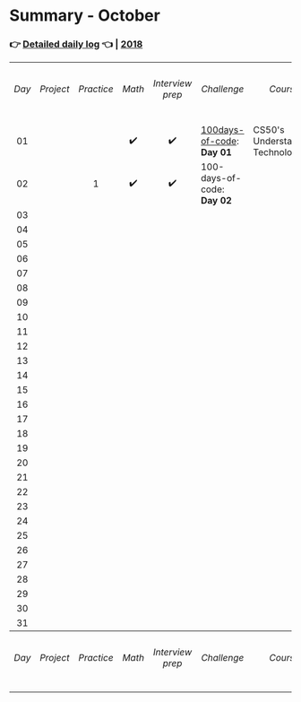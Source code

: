 # Summary - October

### 👉 [Detailed daily log](https://github.com/jpacsai/LearningPath/blob/master/Daily-log/October/Daily-log_October.md) 👈 | [2018](https://github.com/jpacsai/LearningPath/blob/master/Daily-log/README.md)

<table>
    <tr>
        <th align="center"><h6>Day</h6></th>
        <th align="center"><h6>Project</h6></th>
        <th align="center"><h6>Practice</h6></th>
        <th align="center"><h6>Math</h6></th>
        <th align="center"><h6>Interview prep</h6></th>
        <th align="center"><h6>Challenge</h6></th>
        <th align="center"><h6>Course</h6></th>
        <th align="center"><h6>Book</h6></th>
        <th align="center"><h6>Video</h6></th>
        <th align="center"><h6>Article</h6></th>
        <th align="center"><h6>Achievem.</h6></th>
    </tr>
    <tr> <!--------------- // --------------- 01 --------------- // --------------->
        <td align="center">01</td>
        <td align="left"></td><!--- Project -->
        <td align="center"></td><!--- Practice -->
        <td align="center">✔️</td><!--- Math -->
        <td align="center">✔️</td><!--- Interview prep -->
        <td align="left"><a href="https://github.com/jpacsai/100-days-of-code">100days-of-code</a>:<br><b>Day 01</b></td><!--- Challenge -->
        <td align="left">CS50's Understanding Technology</td><!--- Course -->
        <td align="left"></td><!--- Book -->
        <td align="center"></td><!--- Video -->
        <td align="center"></td><!--- Article -->
        <td align="left"></td><!--- Achievement -->
    </tr>
    <tr> <!--------------- // --------------- 02 --------------- // --------------->
        <td align="center">02</td>
        <td align="left"></td><!--- Project -->
        <td align="center">1</td><!--- Practice -->
        <td align="center">✔️</td><!--- Math -->
        <td align="center">✔️</td><!--- Interview prep -->
        <td align="left">100-days-of-code:<br><b>Day 02</b></td><!--- Challenge -->
        <td align="left"></td><!--- Course -->
        <td align="left"></td><!--- Book -->
        <td align="center"></td><!--- Video -->
        <td align="center">2</td><!--- Article -->
        <td align="left"></td><!--- Achievement -->
    </tr>
    <tr> <!--------------- // --------------- 03 --------------- // --------------->
        <td align="center">03</td>
        <td align="left"></td><!--- Project -->
        <td align="center"></td><!--- Practice -->
        <td align="center"></td><!--- Math -->
        <td align="center"></td><!--- Interview prep -->
        <td align="left"></td><!--- Challenge -->
        <td align="left"></td><!--- Course -->
        <td align="left"></td><!--- Book -->
        <td align="center"></td><!--- Video -->
        <td align="center"></td><!--- Article -->
        <td align="left"></td><!--- Achievement -->
    </tr>
    <tr> <!--------------- // --------------- 04 --------------- // --------------->
        <td align="center">04</td>
        <td align="left"></td><!--- Project -->
        <td align="center"></td><!--- Practice -->
        <td align="center"></td><!--- Math -->
        <td align="center"></td><!--- Interview prep -->
        <td align="left"></td><!--- Challenge -->
        <td align="left"></td><!--- Course -->
        <td align="left"></td><!--- Book -->
        <td align="center"></td><!--- Video -->
        <td align="center"></td><!--- Article -->
        <td align="left"></td><!--- Achievement -->
    </tr>
    <tr> <!--------------- // --------------- 05 --------------- // --------------->
        <td align="center">05</td>
        <td align="left"></td><!--- Project -->
        <td align="center"></td><!--- Practice -->
        <td align="center"></td><!--- Math -->
        <td align="center"></td><!--- Interview prep -->
        <td align="left"></td><!--- Challenge -->
        <td align="left"></td><!--- Course -->
        <td align="left"></td><!--- Book -->
        <td align="center"></td><!--- Video -->
        <td align="center"></td><!--- Article -->
        <td align="left"></td><!--- Achievement -->
    </tr>
    <tr> <!--------------- // --------------- 06 --------------- // --------------->
        <td align="center">06</td>
        <td align="left"></td><!--- Project -->
        <td align="center"></td><!--- Practice -->
        <td align="center"></td><!--- Math -->
        <td align="center"></td><!--- Interview prep -->
        <td align="left"></td><!--- Challenge -->
        <td align="left"></td><!--- Course -->
        <td align="left"></td><!--- Book -->
        <td align="center"></td><!--- Video -->
        <td align="center"></td><!--- Article -->
        <td align="left"></td><!--- Achievement -->
    </tr>
    <tr> <!--------------- // --------------- 07 --------------- // --------------->
        <td align="center">07</td>
        <td align="left"></td><!--- Project -->
        <td align="center"></td><!--- Practice -->
        <td align="center"></td><!--- Math -->
        <td align="center"></td><!--- Interview prep -->
        <td align="left"></td><!--- Challenge -->
        <td align="left"></td><!--- Course -->
        <td align="left"></td><!--- Book -->
        <td align="center"></td><!--- Video -->
        <td align="center"></td><!--- Article -->
        <td align="left"></td><!--- Achievement -->
    </tr>
    <tr> <!--------------- // --------------- 08 --------------- // ---------------> 
        <td align="center">08</td>
        <td align="left"></td><!--- Project -->
        <td align="center"></td><!--- Practice -->
        <td align="center"></td><!--- Math -->
        <td align="center"></td><!--- Interview prep -->
        <td align="left"></td><!--- Challenge -->
        <td align="left"></td><!--- Course -->
        <td align="left"></td><!--- Book -->
        <td align="center"></td><!--- Video -->
        <td align="center"></td><!--- Article -->
        <td align="left"></td><!--- Achievement -->
    </tr>
    <tr> <!--------------- // --------------- 09 --------------- // --------------->
        <td align="center">09</td>
        <td align="left"></td><!--- Project -->
        <td align="center"></td><!--- Practice -->
        <td align="center"></td><!--- Math -->
        <td align="center"></td><!--- Interview prep -->
        <td align="left"></td><!--- Challenge -->
        <td align="left"></td><!--- Course -->
        <td align="left"></td><!--- Book -->
        <td align="center"></td><!--- Video -->
        <td align="center"></td><!--- Article -->
        <td align="left"></td><!--- Achievement -->
    </tr>
    <tr> <!--------------- // --------------- 10 --------------- // --------------->
        <td align="center">10</td>
        <td align="left"></td><!--- Project -->
        <td align="center"></td><!--- Practice -->
        <td align="center"></td><!--- Math -->
        <td align="center"></td><!--- Interview prep -->
        <td align="left"></td><!--- Challenge -->
        <td align="left"></td><!--- Course -->
        <td align="left"></td><!--- Book -->
        <td align="center"></td><!--- Video -->
        <td align="center"></td><!--- Article -->
        <td align="left"></td><!--- Achievement -->
    </tr>
    <tr> <!--------------- // --------------- 11 --------------- // --------------->
        <td align="center">11</td>
        <td align="left"></td><!--- Project -->
        <td align="center"></td><!--- Practice -->
        <td align="center"></td><!--- Math -->
        <td align="center"></td><!--- Interview prep -->
        <td align="left"></td><!--- Challenge -->
        <td align="left"></td><!--- Course -->
        <td align="left"></td><!--- Book -->
        <td align="center"></td><!--- Video -->
        <td align="center"></td><!--- Article -->
        <td align="left"></td><!--- Achievement -->
    </tr>
    <tr> <!--------------- // --------------- 12 --------------- // --------------->
        <td align="center">12</td>
        <td align="left"></td><!--- Project -->
        <td align="center"></td><!--- Practice -->
        <td align="center"></td><!--- Math -->
        <td align="center"></td><!--- Interview prep -->
        <td align="left"></td><!--- Challenge -->
        <td align="left"></td><!--- Course -->
        <td align="left"></td><!--- Book -->
        <td align="center"></td><!--- Video -->
        <td align="center"></td><!--- Article -->
        <td align="left"></td><!--- Achievement -->
    </tr>
    <tr> <!--------------- // --------------- 13 --------------- // --------------->
        <td align="center">13</td>
        <td align="left"></td><!--- Project -->
        <td align="center"></td><!--- Practice -->
        <td align="center"></td><!--- Math -->
        <td align="center"></td><!--- Interview prep -->
        <td align="left"></td><!--- Challenge -->
        <td align="left"></td><!--- Course -->
        <td align="left"></td><!--- Book -->
        <td align="center"></td><!--- Video -->
        <td align="center"></td><!--- Article -->
        <td align="left"></td><!--- Achievement -->
    </tr>
    <tr> <!--------------- // --------------- 14 --------------- // --------------->
        <td align="center">14</td>
        <td align="left"></td><!--- Project -->
        <td align="center"></td><!--- Practice -->
        <td align="center"></td><!--- Math -->
        <td align="center"></td><!--- Interview prep -->
        <td align="left"></td><!--- Challenge -->
        <td align="left"></td><!--- Course -->
        <td align="left"></td><!--- Book -->
        <td align="center"></td><!--- Video -->
        <td align="center"></td><!--- Article -->
        <td align="left"></td><!--- Achievement -->
    </tr>
    <tr> <!--------------- // --------------- 15 --------------- // --------------->
        <td align="center">15</td>
        <td align="left"></td><!--- Project -->
        <td align="center"></td><!--- Practice -->
        <td align="center"></td><!--- Math -->
        <td align="center"></td><!--- Interview prep -->
        <td align="left"></td><!--- Challenge -->
        <td align="left"></td><!--- Course -->
        <td align="left"></td><!--- Book -->
        <td align="center"></td><!--- Video -->
        <td align="center"></td><!--- Article -->
        <td align="left"></td><!--- Achievement -->
    </tr>
    <tr> <!--------------- // --------------- 16 --------------- // --------------->
        <td align="center">16</td>
        <td align="left"></td><!--- Project -->
        <td align="center"></td><!--- Practice -->
        <td align="center"></td><!--- Math -->
        <td align="center"></td><!--- Interview prep -->
        <td align="left"></td><!--- Challenge -->
        <td align="left"></td><!--- Course -->
        <td align="left"></td><!--- Book -->
        <td align="center"></td><!--- Video -->
        <td align="center"></td><!--- Article -->
        <td align="left"></td><!--- Achievement -->
    </tr>
    <tr> <!--------------- // --------------- 17 --------------- // --------------->
        <td align="center">17</td>
        <td align="left"></td><!--- Project -->
        <td align="center"></td><!--- Practice -->
        <td align="center"></td><!--- Math -->
        <td align="center"></td><!--- Interview prep -->
        <td align="left"></td><!--- Challenge -->
        <td align="left"></td><!--- Course -->
        <td align="left"></td><!--- Book -->
        <td align="center"></td><!--- Video -->
        <td align="center"></td><!--- Article -->
        <td align="left"></td><!--- Achievement -->
    </tr>
    <tr> <!--------------- // --------------- 18 --------------- // --------------->
        <td align="center">18</td>
        <td align="left"></td><!--- Project -->
        <td align="center"></td><!--- Practice -->
        <td align="center"></td><!--- Math -->
        <td align="center"></td><!--- Interview prep -->
        <td align="left"></td><!--- Challenge -->
        <td align="left"></td><!--- Course -->
        <td align="left"></td><!--- Book -->
        <td align="center"></td><!--- Video -->
        <td align="center"></td><!--- Article -->
        <td align="left"></td><!--- Achievement -->
    </tr>
    <tr> <!--------------- // --------------- 19 --------------- // --------------->
        <td align="center">19</td>
        <td align="left"></td><!--- Project -->
        <td align="center"></td><!--- Practice -->
        <td align="center"></td><!--- Math -->
        <td align="center"></td><!--- Interview prep -->
        <td align="left"></td><!--- Challenge -->
        <td align="left"></td><!--- Course -->
        <td align="left"></td><!--- Book -->
        <td align="center"></td><!--- Video -->
        <td align="center"></td><!--- Article -->
        <td align="left"></td><!--- Achievement -->
    </tr>
    <tr> <!--------------- // --------------- 20 --------------- // --------------->
        <td align="center">20</td>
        <td align="left"></td><!--- Project -->
        <td align="center"></td><!--- Practice -->
        <td align="center"></td><!--- Math -->
        <td align="center"></td><!--- Interview prep -->
        <td align="left"></td><!--- Challenge -->
        <td align="left"></td><!--- Course -->
        <td align="left"></td><!--- Book -->
        <td align="center"></td><!--- Video -->
        <td align="center"></td><!--- Article -->
        <td align="left"></td><!--- Achievement -->
    </tr>
    <tr> <!--------------- // --------------- 21 --------------- // --------------->
        <td align="center">21</td>
        <td align="left"></td><!--- Project -->
        <td align="center"></td><!--- Practice -->
        <td align="center"></td><!--- Math -->
        <td align="center"></td><!--- Interview prep -->
        <td align="left"></td><!--- Challenge -->
        <td align="left"></td><!--- Course -->
        <td align="left"></td><!--- Book -->
        <td align="center"></td><!--- Video -->
        <td align="center"></td><!--- Article -->
        <td align="left"></td><!--- Achievement -->
    </tr>
    <tr> <!--------------- // --------------- 22 --------------- // --------------->
        <td align="center">22</td>
        <td align="left"></td><!--- Project -->
        <td align="center"></td><!--- Practice -->
        <td align="center"></td><!--- Math -->
        <td align="center"></td><!--- Interview prep -->
        <td align="left"></td><!--- Challenge -->
        <td align="left"></td><!--- Course -->
        <td align="left"></td><!--- Book -->
        <td align="center"></td><!--- Video -->
        <td align="center"></td><!--- Article -->
        <td align="left"></td><!--- Achievement -->
    </tr>
    <tr> <!--------------- // --------------- 23 --------------- // --------------->
        <td align="center">23</td>
        <td align="left"></td><!--- Project -->
        <td align="center"></td><!--- Practice -->
        <td align="center"></td><!--- Math -->
        <td align="center"></td><!--- Interview prep -->
        <td align="left"></td><!--- Challenge -->
        <td align="left"></td><!--- Course -->
        <td align="left"></td><!--- Book -->
        <td align="center"></td><!--- Video -->
        <td align="center"></td><!--- Article -->
        <td align="left"></td><!--- Achievement -->
    </tr>
    <tr> <!--------------- // --------------- 24 --------------- // --------------->
        <td align="center">24</td>
        <td align="left"></td><!--- Project -->
        <td align="center"></td><!--- Practice -->
        <td align="center"></td><!--- Math -->
        <td align="center"></td><!--- Interview prep -->
        <td align="left"></td><!--- Challenge -->
        <td align="left"></td><!--- Course -->
        <td align="left"></td><!--- Book -->
        <td align="center"></td><!--- Video -->
        <td align="center"></td><!--- Article -->
        <td align="left"></td><!--- Achievement -->
    </tr>
    <tr> <!--------------- // --------------- 25 --------------- // --------------->
        <td align="center">25</td>
        <td align="left"></td><!--- Project -->
        <td align="center"></td><!--- Practice -->
        <td align="center"></td><!--- Math -->
        <td align="center"></td><!--- Interview prep -->
        <td align="left"></td><!--- Challenge -->
        <td align="left"></td><!--- Course -->
        <td align="left"></td><!--- Book -->
        <td align="center"></td><!--- Video -->
        <td align="center"></td><!--- Article -->
        <td align="left"></td><!--- Achievement -->
    </tr>
    <tr> <!--------------- // --------------- 26 --------------- // --------------->
        <td align="center">26</td>
        <td align="left"></td><!--- Project -->
        <td align="center"></td><!--- Practice -->
        <td align="center"></td><!--- Math -->
        <td align="center"></td><!--- Interview prep -->
        <td align="left"></td><!--- Challenge -->
        <td align="left"></td><!--- Course -->
        <td align="left"></td><!--- Book -->
        <td align="center"></td><!--- Video -->
        <td align="center"></td><!--- Article -->
        <td align="left"></td><!--- Achievement -->
    </tr>
    <tr> <!--------------- // --------------- 27 --------------- // --------------->
        <td align="center">27</td>
        <td align="left"></td><!--- Project -->
        <td align="center"></td><!--- Practice -->
        <td align="center"></td><!--- Math -->
        <td align="center"></td><!--- Interview prep -->
        <td align="left"></td><!--- Challenge -->
        <td align="left"></td><!--- Course -->
        <td align="left"></td><!--- Book -->
        <td align="center"></td><!--- Video -->
        <td align="center"></td><!--- Article -->
        <td align="left"></td><!--- Achievement -->
    </tr>
    <tr> <!--------------- // --------------- 28 --------------- // --------------->
        <td align="center">28</td>
        <td align="left"></td><!--- Project -->
        <td align="center"></td><!--- Practice -->
        <td align="center"></td><!--- Math -->
        <td align="center"></td><!--- Interview prep -->
        <td align="left"></td><!--- Challenge -->
        <td align="left"></td><!--- Course -->
        <td align="left"></td><!--- Book -->
        <td align="center"></td><!--- Video -->
        <td align="center"></td><!--- Article -->
        <td align="left"></td><!--- Achievement -->
    </tr>
    <tr> <!--------------- // --------------- 29 --------------- // --------------->
        <td align="center">29</td>
        <td align="left"></td><!--- Project -->
        <td align="center"></td><!--- Practice -->
        <td align="center"></td><!--- Math -->
        <td align="center"></td><!--- Interview prep -->
        <td align="left"></td><!--- Challenge -->
        <td align="left"></td><!--- Course -->
        <td align="left"></td><!--- Book -->
        <td align="center"></td><!--- Video -->
        <td align="center"></td><!--- Article -->
        <td align="left"></td><!--- Achievement -->
    </tr>
    <tr> <!--------------- // --------------- 30 --------------- // --------------->
        <td align="center">30</td>
        <td align="left"></td><!--- Project -->
        <td align="center"></td><!--- Practice -->
        <td align="center"></td><!--- Math -->
        <td align="center"></td><!--- Interview prep -->
        <td align="left"></td><!--- Challenge -->
        <td align="left"></td><!--- Course -->
        <td align="left"></td><!--- Book -->
        <td align="center"></td><!--- Video -->
        <td align="center"></td><!--- Article -->
        <td align="left"></td><!--- Achievement -->
    </tr>
    <tr> <!--------------- // --------------- 31 --------------- // --------------->
        <td align="center">31</td>
        <td align="left"></td><!--- Project -->
        <td align="center"></td><!--- Practice -->
        <td align="center"></td><!--- Math -->
        <td align="center"></td><!--- Interview prep -->
        <td align="left"></td><!--- Challenge -->
        <td align="left"></td><!--- Course -->
        <td align="left"></td><!--- Book -->
        <td align="center"></td><!--- Video -->
        <td align="center"></td><!--- Article -->
        <td align="left"></td><!--- Achievement -->
    </tr>
    <tr>
        <th align="center"><h6>Day</h6></th>
        <th align="center"><h6>Project</h6></th>
        <th align="center"><h6>Practice</h6></th>
        <th align="center"><h6>Math</h6></th>
        <th align="center"><h6>Interview prep</h6></th>
        <th align="center"><h6>Challenge</h6></th>
        <th align="center"><h6>Course</h6></th>
        <th align="center"><h6>Book</h6></th>
        <th align="center"><h6>Video</h6></th>
        <th align="center"><h6>Article</h6></th>
        <th align="center"><h6>Achievem.</h6></th>
    </tr>
</table>
